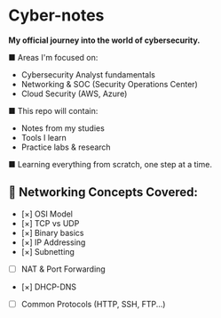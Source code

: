 # Cyber-notes

**My official journey into the world of cybersecurity.**

■ Areas I'm focused on:
- Cybersecurity Analyst fundamentals
- Networking & SOC (Security Operations Center)
- Cloud Security (AWS, Azure)

■ This repo will contain:
- Notes from my studies
- Tools I learn
- Practice labs & research

■ Learning everything from scratch, one step at a time.

## 🧠 Networking Concepts Covered:
- [×] OSI Model
- [×] TCP vs UDP
- [×] Binary basics
- [×] IP Addressing
- [×] Subnetting
- [ ] NAT & Port Forwarding
- [×]  DHCP-DNS
- [ ] Common Protocols (HTTP, SSH, FTP...)
